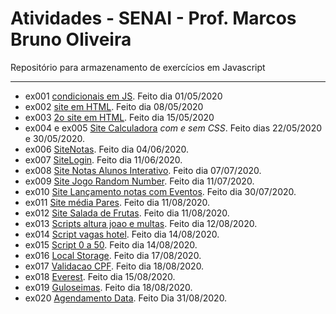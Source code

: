 # Atividades - SENAI - Prof. Marcos Bruno Oliveira
Repositório para armazenamento de exercícios em Javascript 
___
* ex001 [condicionais em JS](https://github.com/pbmarzano/Atividades-Javascript-SENAI/blob/master/condicionais.js). Feito dia 01/05/2020
* ex002 [site em HTML](https://github.com/pbmarzano/Atividades-Javascript-SENAI/blob/master/exercicioSite.html). Feito dia 08/05/2020
* ex003 [2o site em HTML](https://github.com/pbmarzano/Atividades-Javascript-SENAI/blob/master/exercicioSite2.html). Feito dia 15/05/2020
* ex004 e ex005 [Site Calculadora](https://github.com/pbmarzano/Atividades-Javascript-SENAI/tree/master/SiteCalculadora) *com e sem CSS*. Feito dias 22/05/2020 e 30/05/2020. 
* ex006 [SiteNotas](https://github.com/pbmarzano/Atividades-Javascript-SENAI/tree/master/SiteNotas_). Feito dia 04/06/2020.
* ex007 [SiteLogin](https://github.com/pbmarzano/Atividades-Javascript-SENAI/tree/master/SiteLogin). Feito dia 11/06/2020.
* ex008 [Site Notas Alunos Interativo](https://github.com/pbmarzano/Atividades-Javascript-SENAI/tree/master/SiteMediaNotas). Feito dia 07/07/2020.
* ex009 [Site Jogo Random Number](https://github.com/pbmarzano/Atividades-Javascript-SENAI/tree/master/JogoRandonNumber). Feito dia 11/07/2020.
* ex010 [Site Lançamento notas com Eventos](https://github.com/pbmarzano/Atividades-Javascript-SENAI/tree/master/SiteMediaNotas). Feito dia 30/07/2020.
* ex011 [Site média Pares](https://github.com/pbmarzano/Atividades-Javascript-SENAI/tree/master/Site-pares). Feito dia 11/08/2020.
* ex012 [Site Salada de Frutas](https://github.com/pbmarzano/Atividades-Javascript-SENAI/tree/master/Site-salada). Feito dia 11/08/2020.
* ex013 [Scripts altura joao e multas](https://github.com/pbmarzano/Atividades-Javascript-SENAI/tree/master/Exerc%C3%ADcios/script-sem-html). Feito dia 12/08/2020. 
* ex014 [Script vagas hotel](https://github.com/pbmarzano/Atividades-Javascript-SENAI/tree/master/Exerc%C3%ADcios/Exerc%C3%ADcios%20L%C3%B3gica%20Lucas/leitos-hotel). Feito dia 14/08/2020.
* ex015 [Script 0 a 50](https://github.com/pbmarzano/Atividades-Javascript-SENAI/tree/master/Exerc%C3%ADcios/Exerc%C3%ADcios%20L%C3%B3gica%20Lucas/0-50). Feito dia 14/08/2020.
* ex016 [Local Storage](https://github.com/pbmarzano/Atividades-Javascript-SENAI/tree/master/Local-storage). Feito dia 17/08/2020.
* ex017 [Validacao CPF](https://github.com/pbmarzano/Atividades-Javascript-SENAI/tree/master/Teste-cpf). Feito dia 18/08/2020.
* ex018 [Everest](https://github.com/pbmarzano/Atividades-Javascript-SENAI/tree/master/Exerc%C3%ADcios/Exerc%C3%ADcios%20L%C3%B3gica%20Lucas/everest). Feito dia 15/08/2020.
* ex019 [Guloseimas](https://github.com/pbmarzano/Atividades-Javascript-SENAI/tree/master/Exerc%C3%ADcios/Exerc%C3%ADcios%20L%C3%B3gica%20Lucas/guloseimas-cinema). Feito dia 18/08/2020.
* ex020 [Agendamento Data](https://github.com/pbmarzano/Atividades-Javascript-SENAI/tree/master/Site-agendamento-date-localstorage). Feito Dia 31/08/2020.
